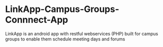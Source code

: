 # LinkApp-Campus-Groups-Connnect-App
LinkApp is an android app with restful webservices (PHP) built for campus groups to enable them schedule meeting days and forums
